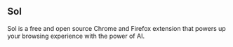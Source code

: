 ## Sol

Sol is a free and open source Chrome and Firefox extension that powers up your browsing experience with the power of AI.
